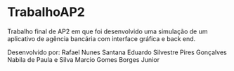 # TrabalhoAP2

Trabalho final de AP2 em que foi desenvolvido uma simulação de um aplicativo de agência bancária com interface gráfica e back end.

Desenvolvido por:
Rafael Nunes Santana
Eduardo Silvestre Pires Gonçalves
Nabila de Paula e Silva
Marcio Gomes Borges Junior
